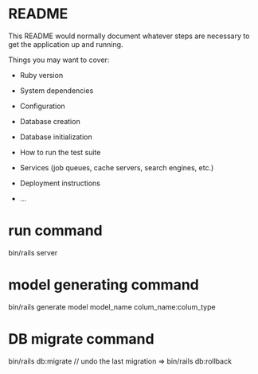 # README

This README would normally document whatever steps are necessary to get the
application up and running.

Things you may want to cover:

* Ruby version

* System dependencies

* Configuration

* Database creation

* Database initialization

* How to run the test suite

* Services (job queues, cache servers, search engines, etc.)

* Deployment instructions

* ...



# run command  
bin/rails server
# model generating command
bin/rails generate model model_name colum_name:colum_type
# DB migrate command
bin/rails db:migrate  // undo the last migration => bin/rails db:rollback